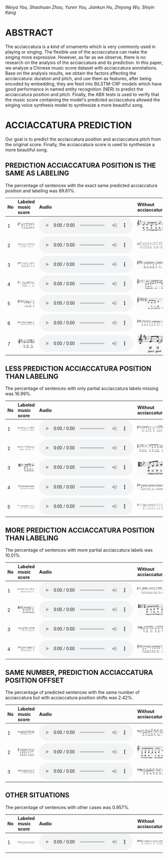 _Weiya You, Shaohuan Zhou, Yuren You, Jiankun Hu, Zhiyong Wu, Shiyin Kang_





# ABSTRACT

The acciaccatura is a kind of ornaments which is very commonly used in playing or singing. The flexible use of the acciaccatura can make the singing more expressive. However, as far as we observe, there is no research on the analysis of the acciaccatura and its prediction. In this paper, we analyze a Chinese music score dataset with acciaccatura annotations. Base on the analysis results, we obtain the factors affecting the acciaccatura: duration and pitch, and use them as features, after being encoded by embedding, they are feed into BiLSTM-CRF models which have good performance in named entity recognition (NER) to predict the acciaccatura position and pitch. Finally, the ABX tests is used to verify that the music score containing the model's predicted acciaccatura allowed the singing voice synthesis model to synthesize a more beautiful song.

# ACCIACCATURA PREDICTION

Our goal is to predict the acciaccatura position and acciaccatura pitch from the original score. Finally, the acciaccatura score is used to synthesize a more beautiful song.

## PREDICTION ACCIACCATURA POSITION IS THE SAME AS LABELING

The percentage of sentences with the exact same predicted acciaccatura position and labeling was 69.61%.

| No        | Labeled music score        | Audio | Without acciaccatura        | Audio | Predicted music score        | Audio |
|:----------|:---------------------------|:------|:----------------------------|:------|:-----------------------------|:------|
| 1         | ![007027_label](assets/images/007027_label.jpg) | <audio controls><source src="assets/audios/007027_label.wav" type="audio/wav">Your browser does not support the audio element.</audio>  | ![007027_no](assets/images/007027_no.jpg) | <audio controls><source src="assets/audios/007027_no.wav" type="audio/wav">Your browser does not support the audio element.</audio>  | ![007027_pred](assets/images/007027_pred.jpg) | <audio controls><source src="assets/audios/007027_pred.wav" type="audio/wav">Your browser does not support the audio element.</audio>  |
| 2         | ![015039_label](assets/images/015039_label.jpg) | <audio controls><source src="assets/audios/015039_label.wav" type="audio/wav">Your browser does not support the audio element.</audio>  | ![015039_no](assets/images/015039_no.jpg) | <audio controls><source src="assets/audios/015039_no.wav" type="audio/wav">Your browser does not support the audio element.</audio>  | ![015039_pred](assets/images/015039_pred.jpg) | <audio controls><source src="assets/audios/015039_pred.wav" type="audio/wav">Your browser does not support the audio element.</audio>  |
| 3         | ![077023_label](assets/images/077023_label.jpg) | <audio controls><source src="assets/audios/077023_label.wav" type="audio/wav">Your browser does not support the audio element.</audio>  | ![077023_no](assets/images/077023_no.jpg) | <audio controls><source src="assets/audios/077023_no.wav" type="audio/wav">Your browser does not support the audio element.</audio>  | ![077023_pred](assets/images/077023_pred.jpg) | <audio controls><source src="assets/audios/077023_pred.wav" type="audio/wav">Your browser does not support the audio element.</audio>  |
| 4         | ![095020_label](assets/images/095020_label.jpg) | <audio controls><source src="assets/audios/095020_label.wav" type="audio/wav">Your browser does not support the audio element.</audio>  | ![095020_no](assets/images/095020_no.jpg) | <audio controls><source src="assets/audios/095020_no.wav" type="audio/wav">Your browser does not support the audio element.</audio>  | ![095020_pred](assets/images/095020_pred.jpg) | <audio controls><source src="assets/audios/095020_pred.wav" type="audio/wav">Your browser does not support the audio element.</audio>  |
| 5         | ![187001_label](assets/images/187001_label.jpg) | <audio controls><source src="assets/audios/187001_label.wav" type="audio/wav">Your browser does not support the audio element.</audio>  | ![187001_no](assets/images/187001_no.jpg) | <audio controls><source src="assets/audios/187001_no.wav" type="audio/wav">Your browser does not support the audio element.</audio>  | ![187001_pred](assets/images/187001_pred.jpg) | <audio controls><source src="assets/audios/187001_pred.wav" type="audio/wav">Your browser does not support the audio element.</audio>  |
| 6         | ![242023_label](assets/images/242023_label.jpg) | <audio controls><source src="assets/audios/242023_label.wav" type="audio/wav">Your browser does not support the audio element.</audio>  | ![242023_no](assets/images/242023_no.jpg) | <audio controls><source src="assets/audios/242023_no.wav" type="audio/wav">Your browser does not support the audio element.</audio>  | ![242023_pred](assets/images/242023_pred.jpg) | <audio controls><source src="assets/audios/242023_pred.wav" type="audio/wav">Your browser does not support the audio element.</audio>  |
| 7         | ![059004_label](assets/images/059004_label.jpg) | <audio controls><source src="assets/audios/059004_label.wav" type="audio/wav">Your browser does not support the audio element.</audio>  | ![059004_no](assets/images/059004_no.jpg) | <audio controls><source src="assets/audios/059004_no.wav" type="audio/wav">Your browser does not support the audio element.</audio>  | ![059004_pred](assets/images/059004_pred.jpg) | <audio controls><source src="assets/audios/059004_pred.wav" type="audio/wav">Your browser does not support the audio element.</audio>  |

## LESS PREDICTION ACCIACCATURA POSITION THAN LABELING

The percentage of sentences with only partial acciaccatura labels missing was 16.99%.

| No        | Labeled music score        | Audio | Without acciaccatura        | Audio | Predicted music score        | Audio |
|:----------|:---------------------------|:------|:----------------------------|:------|:-----------------------------|:------|
| 1         | ![082005_label](assets/images/082005_label.jpg) | <audio controls><source src="assets/audios/082005_label.wav" type="audio/wav">Your browser does not support the audio element.</audio>  | ![082005_no](assets/images/082005_no.jpg) | <audio controls><source src="assets/audios/082005_no.wav" type="audio/wav">Your browser does not support the audio element.</audio>  | ![082005_pred](assets/images/082005_pred.jpg) | <audio controls><source src="assets/audios/082005_pred.wav" type="audio/wav">Your browser does not support the audio element.</audio>  |
| 2         | ![436007_label](assets/images/436007_label.jpg) | <audio controls><source src="assets/audios/436007_label.wav" type="audio/wav">Your browser does not support the audio element.</audio>  | ![436007_no](assets/images/436007_no.jpg) | <audio controls><source src="assets/audios/436007_no.wav" type="audio/wav">Your browser does not support the audio element.</audio>  | ![436007_pred](assets/images/436007_pred.jpg) | <audio controls><source src="assets/audios/436007_pred.wav" type="audio/wav">Your browser does not support the audio element.</audio>  |
| 3         | ![018007_label](assets/images/018007_label.jpg) | <audio controls><source src="assets/audios/018007_label.wav" type="audio/wav">Your browser does not support the audio element.</audio>  | ![018007_no](assets/images/018007_no.jpg) | <audio controls><source src="assets/audios/018007_no.wav" type="audio/wav">Your browser does not support the audio element.</audio>  | ![018007_pred](assets/images/018007_pred.jpg) | <audio controls><source src="assets/audios/018007_pred.wav" type="audio/wav">Your browser does not support the audio element.</audio>  |
| 4         | ![103011_label](assets/images/103011_label.jpg) | <audio controls><source src="assets/audios/103011_label.wav" type="audio/wav">Your browser does not support the audio element.</audio>  | ![103011_no](assets/images/103011_no.jpg) | <audio controls><source src="assets/audios/103011_no.wav" type="audio/wav">Your browser does not support the audio element.</audio>  | ![103011_pred](assets/images/103011_pred.jpg) | <audio controls><source src="assets/audios/103011_pred.wav" type="audio/wav">Your browser does not support the audio element.</audio>  |
| 5         | ![241037_label](assets/images/241037_label.jpg) | <audio controls><source src="assets/audios/241037_label.wav" type="audio/wav">Your browser does not support the audio element.</audio>  | ![241037_no](assets/images/241037_no.jpg) | <audio controls><source src="assets/audios/241037_no.wav" type="audio/wav">Your browser does not support the audio element.</audio>  | ![241037_pred](assets/images/241037_pred.jpg) | <audio controls><source src="assets/audios/241037_pred.wav" type="audio/wav">Your browser does not support the audio element.</audio>  |

## MORE PREDICTION ACCIACCATURA POSITION THAN LABELING

The percentage of sentences with more partial acciaccatura labels was 10.01%.

| No        | Labeled music score        | Audio | Without acciaccatura        | Audio | Predicted music score        | Audio |
|:----------|:---------------------------|:------|:----------------------------|:------|:-----------------------------|:------|
| 1         | ![156011_label](assets/images/156011_label.jpg) | <audio controls><source src="assets/audios/156011_label.wav" type="audio/wav">Your browser does not support the audio element.</audio>  | ![156011_no](assets/images/156011_no.jpg) | <audio controls><source src="assets/audios/156011_no.wav" type="audio/wav">Your browser does not support the audio element.</audio>  | ![156011_pred](assets/images/156011_pred.jpg) | <audio controls><source src="assets/audios/156011_pred.wav" type="audio/wav">Your browser does not support the audio element.</audio>  |
| 2         | ![029006_label](assets/images/029006_label.jpg) | <audio controls><source src="assets/audios/029006_label.wav" type="audio/wav">Your browser does not support the audio element.</audio>  | ![029006_no](assets/images/029006_no.jpg) | <audio controls><source src="assets/audios/029006_no.wav" type="audio/wav">Your browser does not support the audio element.</audio>  | ![029006_pred](assets/images/029006_pred.jpg) | <audio controls><source src="assets/audios/029006_pred.wav" type="audio/wav">Your browser does not support the audio element.</audio>  |
| 3         | ![052019_label](assets/images/052019_label.jpg) | <audio controls><source src="assets/audios/052019_label.wav" type="audio/wav">Your browser does not support the audio element.</audio>  | ![052019_no](assets/images/052019_no.jpg) | <audio controls><source src="assets/audios/052019_no.wav" type="audio/wav">Your browser does not support the audio element.</audio>  | ![052019_pred](assets/images/052019_pred.jpg) | <audio controls><source src="assets/audios/052019_pred.wav" type="audio/wav">Your browser does not support the audio element.</audio>  |
| 4         | ![439000_label](assets/images/439000_label.jpg) | <audio controls><source src="assets/audios/439000_label.wav" type="audio/wav">Your browser does not support the audio element.</audio>  | ![439000_no](assets/images/439000_no.jpg) | <audio controls><source src="assets/audios/439000_no.wav" type="audio/wav">Your browser does not support the audio element.</audio>  | ![439000_pred](assets/images/439000_pred.jpg) | <audio controls><source src="assets/audios/439000_pred.wav" type="audio/wav">Your browser does not support the audio element.</audio>  | 

## SAME NUMBER, PREDICTION ACCIACCATURA POSITION OFFSET

The percentage of predicted sentences with the same number of acciaccatura but with acciaccatura position shifts was 2.42%.

| No        | Labeled music score        | Audio | Without acciaccatura        | Audio | Predicted music score        | Audio |
|:----------|:---------------------------|:------|:----------------------------|:------|:-----------------------------|:------|
| 1         | ![076024_label](assets/images/076024_label.jpg) | <audio controls><source src="assets/audios/076024_label.wav" type="audio/wav">Your browser does not support the audio element.</audio>  | ![076024_no](assets/images/076024_no.jpg) | <audio controls><source src="assets/audios/076024_no.wav" type="audio/wav">Your browser does not support the audio element.</audio>  | ![076024_pred](assets/images/076024_pred.jpg) | <audio controls><source src="assets/audios/076024_pred.wav" type="audio/wav">Your browser does not support the audio element.</audio>  |
| 2         | ![130040_label](assets/images/130040_label.jpg) | <audio controls><source src="assets/audios/130040_label.wav" type="audio/wav">Your browser does not support the audio element.</audio>  | ![130040_no](assets/images/130040_no.jpg) | <audio controls><source src="assets/audios/130040_no.wav" type="audio/wav">Your browser does not support the audio element.</audio>  | ![130040_pred](assets/images/130040_pred.jpg) | <audio controls><source src="assets/audios/130040_pred.wav" type="audio/wav">Your browser does not support the audio element.</audio>  |
| 3         | ![244042_label](assets/images/244042_label.jpg) | <audio controls><source src="assets/audios/244042_label.wav" type="audio/wav">Your browser does not support the audio element.</audio>  | ![244042_no](assets/images/244042_no.jpg) | <audio controls><source src="assets/audios/244042_no.wav" type="audio/wav">Your browser does not support the audio element.</audio>  | ![244042_pred](assets/images/244042_pred.jpg) | <audio controls><source src="assets/audios/244042_pred.wav" type="audio/wav">Your browser does not support the audio element.</audio>  |

## OTHER SITUATIONS

The percentage of sentences with other cases was 0.957%.

| No        | Labeled music score        | Audio | Without acciaccatura        | Audio | Predicted music score        | Audio |
|:----------|:---------------------------|:------|:----------------------------|:------|:-----------------------------|:------|
| 1         | ![003000_label](assets/images/003000_label.jpg) | <audio controls><source src="assets/audios/003000_label.wav" type="audio/wav">Your browser does not support the audio element.</audio>  | ![003000_no](assets/images/003000_no.jpg) | <audio controls><source src="assets/audios/003000_no.wav" type="audio/wav">Your browser does not support the audio element.</audio>  | ![003000_pred](assets/images/003000_pred.jpg) | <audio controls><source src="assets/audios/003000_pred.wav" type="audio/wav">Your browser does not support the audio element.</audio>  |
